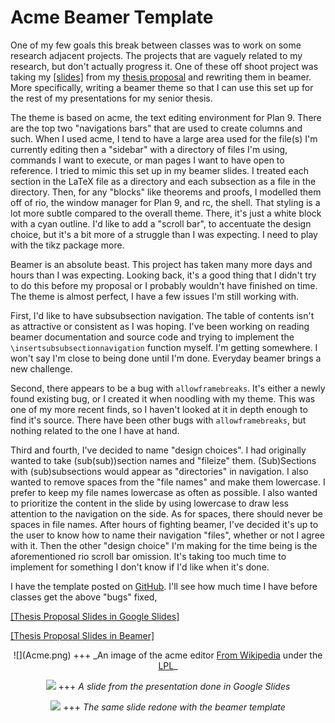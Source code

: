 # Acme Beamer Template

One of my few goals this break between classes was to work on some research
adjacent projects. The projects that are vaguely related to my research, but
don't actually progress it. One of these off shoot project was taking my
[[slides]](../../research/files/proposal.pdf)
from my
[thesis proposal](../20211212/thesisproposal.html)
and rewriting them in beamer. More specifically, writing a beamer theme so that
I can use this set up for the rest of my presentations for my senior thesis.

The theme is based on acme, the text editing environment for Plan 9. There are
the top two "navigations bars" that are used to create columns and such. When I
used acme, I tend to have a large area used for the file(s) I'm currently
editing then a "sidebar" with a directory of files I'm using, commands I want to
execute, or man pages I want to have open to reference. I tried to mimic this
set up in my beamer slides. I treated each section in the LaTeX file as a
directory and each subsection as a file in the directory.
Then, for any "blocks" like theorems and proofs, I modelled them off of rio, the
window manager for Plan 9, and rc, the shell. That styling is a lot more subtle
compared to the overall theme. There, it's just a white block with a cyan
outline. I'd like to add a "scroll bar", to accentuate the design choice, but
it's a bit more of a struggle than I was expecting. I need to play with the
tikz package more.

Beamer is an absolute beast. This project has taken many more days and hours
than I was expecting. Looking back, it's a good thing that I didn't try to do
this before my proposal or I probably wouldn't have finished on time. The theme
is almost perfect, I have a few issues I'm still working with.

First, I'd like to have subsubsection navigation. The table of contents isn't as
attractive or consistent as I was hoping. I've been working on reading beamer
documentation and source code and trying to implement the
`\insertsubsubsectionnavigation` function myself. I'm getting somewhere. I won't
say I'm close to being done until I'm done. Everyday beamer brings a new
challenge.

Second, there appears to be a bug with `allowframebreaks`. It's either a newly
found existing bug, or I created it when noodling with my theme. This was one of
my more recent finds, so I haven't looked at it in depth enough to find it's
source. There have been other bugs with `allowframebreaks`, but nothing related
to the one I have at hand.

Third and fourth, I've decided to name "design choices". I had originally wanted
to take (sub(sub))section names and "fileize" them. (Sub)Sections with
(sub)subsections would appear as "directories" in navigation. I also wanted to
remove spaces from the "file names" and make them lowercase. I prefer to keep my
file names lowercase as often as possible. I also wanted to prioritize the
content in the slide by using lowercase to draw less attention to the navigation
on the side. As for spaces, there should never be spaces in file names. After
hours of fighting beamer, I've decided it's up to the user to know how to name
their navigation "files", whether or not I agree with it. Then the other "design
choice" I'm making for the time being is the aforementioned rio scroll bar
omission. It's taking too much time to implement for something I don't know if
I'd like when it's done.


I have the template posted on
[GitHub](https://github.com/charlieroses/acmebeamertemplate).
I'll see how much time I have before classes get the above "bugs" fixed,

[[Thesis Proposal Slides in Google Slides]](../../research/files/proposal.pdf)

[[Thesis Proposal Slides in Beamer]](../../research/files/proposalT.pdf)

<center>
![](Acme.png)
+++
_An image of the acme editor <a href="https://commons.wikimedia.org/w/index.php?curid=2069950">From Wikipedia</a> under the <a href="http://opensource.org/licenses/LPL-1.02" title="Lucent Public License">LPL</a>_


![](before.png)
+++
_A slide from the presentation done in Google Slides_

![](after.png)
+++
_The same slide redone with the beamer template_

</center>

